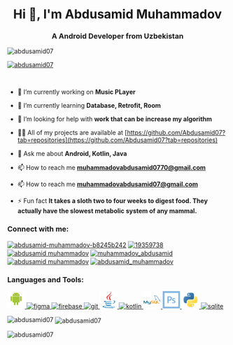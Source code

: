 <h1 align="center">Hi 👋, I'm Abdusamid Muhammadov</h1>
<h3 align="center">A Android Developer from Uzbekistan</h3>

<p align="left"> <img src="https://komarev.com/ghpvc/?username=abdusamid07&label=Profile%20views&color=0e75b6&style=flat" alt="abdusamid07" /> </p>

<p align="left"> <a href="https://github.com/ryo-ma/github-profile-trophy"><img src="https://github-profile-trophy.vercel.app/?username=abdusamid07" alt="abdusamid07" /></a> </p>

<p align="left"> <a href="https://twitter.com/" target="blank"><img src="https://img.shields.io/twitter/follow/?logo=twitter&style=for-the-badge" alt="" /></a> </p>

- 🔭 I’m currently working on **Music PLayer**

- 🌱 I’m currently learning **Database, Retrofit, Room**

- 🤝 I’m looking for help with **work that can be increase my algorithm**

- 👨‍💻 All of my projects are available at [https://github.com/Abdusamid07?tab=repositories](https://github.com/Abdusamid07?tab=repositories)

- 💬 Ask me about **Android, Kotlin, Java**

- 📫 How to reach me **muhammadovabdusamid0770@gmail.com**
- 📫 How to reach me **muhammadovabdusamid07@gmail.com**

- ⚡ Fun fact **It takes a sloth two to four weeks to digest food. They actually have the slowest metabolic system of any mammal.**

<h3 align="left">Connect with me:</h3>
<p align="left">
<a href="https://linkedin.com/in/abdusamid-muhammadov-b8245b242" target="blank"><img align="center" src="https://raw.githubusercontent.com/rahuldkjain/github-profile-readme-generator/master/src/images/icons/Social/linked-in-alt.svg" alt="abdusamid-muhammadov-b8245b242" height="30" width="40" /></a>
<a href="https://stackoverflow.com/users/19359738" target="blank"><img align="center" src="https://raw.githubusercontent.com/rahuldkjain/github-profile-readme-generator/master/src/images/icons/Social/stack-overflow.svg" alt="19359738" height="30" width="40" /></a>
<a href="https://fb.com/abdusamid muhammadov" target="blank"><img align="center" src="https://raw.githubusercontent.com/rahuldkjain/github-profile-readme-generator/master/src/images/icons/Social/facebook.svg" alt="abdusamid muhammadov" height="30" width="40" /></a>
<a href="https://instagram.com/muhammadov_abdusamid" target="blank"><img align="center" src="https://raw.githubusercontent.com/rahuldkjain/github-profile-readme-generator/master/src/images/icons/Social/instagram.svg" alt="muhammadov_abdusamid" height="30" width="40" /></a>
<a href="https://www.hackerrank.com/abdusamid muhammadov" target="blank"><img align="center" src="https://raw.githubusercontent.com/rahuldkjain/github-profile-readme-generator/master/src/images/icons/Social/hackerrank.svg" alt="abdusamid muhammadov" height="30" width="40" /></a>
<a href="https://www.leetcode.com/abdusamid_muhammadov" target="blank"><img align="center" src="https://raw.githubusercontent.com/rahuldkjain/github-profile-readme-generator/master/src/images/icons/Social/leet-code.svg" alt="abdusamid_muhammadov" height="30" width="40" /></a>
</p>

<h3 align="left">Languages and Tools:</h3>
<p align="left"> <a href="https://developer.android.com" target="_blank" rel="noreferrer"> <img src="https://raw.githubusercontent.com/devicons/devicon/master/icons/android/android-original-wordmark.svg" alt="android" width="40" height="40"/> </a> <a href="https://www.figma.com/" target="_blank" rel="noreferrer"> <img src="https://www.vectorlogo.zone/logos/figma/figma-icon.svg" alt="figma" width="40" height="40"/> </a> <a href="https://firebase.google.com/" target="_blank" rel="noreferrer"> <img src="https://www.vectorlogo.zone/logos/firebase/firebase-icon.svg" alt="firebase" width="40" height="40"/> </a> <a href="https://git-scm.com/" target="_blank" rel="noreferrer"> <img src="https://www.vectorlogo.zone/logos/git-scm/git-scm-icon.svg" alt="git" width="40" height="40"/> </a> <a href="https://www.java.com" target="_blank" rel="noreferrer"> <img src="https://raw.githubusercontent.com/devicons/devicon/master/icons/java/java-original.svg" alt="java" width="40" height="40"/> </a> <a href="https://kotlinlang.org" target="_blank" rel="noreferrer"> <img src="https://www.vectorlogo.zone/logos/kotlinlang/kotlinlang-icon.svg" alt="kotlin" width="40" height="40"/> </a> <a href="https://www.mysql.com/" target="_blank" rel="noreferrer"> <img src="https://raw.githubusercontent.com/devicons/devicon/master/icons/mysql/mysql-original-wordmark.svg" alt="mysql" width="40" height="40"/> </a> <a href="https://www.photoshop.com/en" target="_blank" rel="noreferrer"> <img src="https://raw.githubusercontent.com/devicons/devicon/master/icons/photoshop/photoshop-line.svg" alt="photoshop" width="40" height="40"/> </a> <a href="https://www.python.org" target="_blank" rel="noreferrer"> <img src="https://raw.githubusercontent.com/devicons/devicon/master/icons/python/python-original.svg" alt="python" width="40" height="40"/> </a> <a href="https://www.sqlite.org/" target="_blank" rel="noreferrer"> <img src="https://www.vectorlogo.zone/logos/sqlite/sqlite-icon.svg" alt="sqlite" width="40" height="40"/> </a> </p>

<p><img align="left" src="https://github-readme-stats.vercel.app/api/top-langs?username=abdusamid07&show_icons=true&locale=en&layout=compact" alt="abdusamid07" /></p>

<p>&nbsp;<img align="center" src="https://github-readme-stats.vercel.app/api?username=abdusamid07&show_icons=true&locale=en" alt="abdusamid07" /></p>

<p><img align="center" src="https://github-readme-streak-stats.herokuapp.com/?user=abdusamid07&" alt="abdusamid07" /></p>

